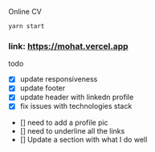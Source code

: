 Online CV

```
yarn start
```

### link: https://mohat.vercel.app

todo

- [x] update responsiveness
- [x] update footer
- [x] update header with linkedn profile
- [x] fix issues with technologies stack
- [] need to add a profile pic
- [] need to underline all the links
- [] Update a section with what I do well
